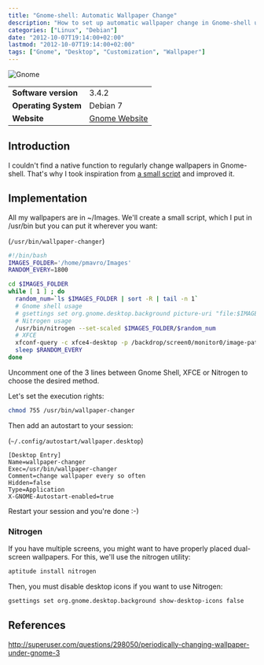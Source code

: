 ```yaml
---
title: "Gnome-shell: Automatic Wallpaper Change"
description: "How to set up automatic wallpaper change in Gnome-shell using a simple script and optional tools like Nitrogen"
categories: ["Linux", "Debian"]
date: "2012-10-07T19:14:00+02:00"
lastmod: "2012-10-07T19:14:00+02:00"
tags: ["Gnome", "Desktop", "Customization", "Wallpaper"]
---
```


![Gnome](../../static/images/gnome.avif)


|||
|-|-|
| **Software version** | 3.4.2 |
| **Operating System** | Debian 7 |
| **Website** | [Gnome Website](https://www.gnome.org/) |


## Introduction

I couldn't find a native function to regularly change wallpapers in Gnome-shell. That's why I took inspiration from [a small script](https://superuser.com/questions/298050/periodically-changing-wallpaper-under-gnome-3) and improved it.

## Implementation

All my wallpapers are in ~/Images. We'll create a small script, which I put in /usr/bin but you can put it wherever you want:

(`/usr/bin/wallpaper-changer`)

``` bash hl_lines="9 10"
#!/bin/bash
IMAGES_FOLDER='/home/pmavro/Images'
RANDOM_EVERY=1800

cd $IMAGES_FOLDER
while [ 1 ] ; do
  random_num=`ls $IMAGES_FOLDER | sort -R | tail -n 1`
  # Gnome shell usage
  # gsettings set org.gnome.desktop.background picture-uri "file:$IMAGES_FOLDER/$random_num"
  # Nitrogen usage
  /usr/bin/nitrogen --set-scaled $IMAGES_FOLDER/$random_num
  # XFCE
  xfconf-query -c xfce4-desktop -p /backdrop/screen0/monitor0/image-path -s $IMAGES_FOLDER/$random_num
  sleep $RANDOM_EVERY
done
```

Uncomment one of the 3 lines between Gnome Shell, XFCE or Nitrogen to choose the desired method.

Let's set the execution rights:

```bash
chmod 755 /usr/bin/wallpaper-changer
```

Then add an autostart to your session:

(`~/.config/autostart/wallpaper.desktop`)

```text
[Desktop Entry]
Name=wallpaper-changer
Exec=/usr/bin/wallpaper-changer
Comment=change wallpaper every so often
Hidden=false
Type=Application
X-GNOME-Autostart-enabled=true
```

Restart your session and you're done :-)

### Nitrogen

If you have multiple screens, you might want to have properly placed dual-screen wallpapers. For this, we'll use the nitrogen utility:

```bash
aptitude install nitrogen
```

Then, you must disable desktop icons if you want to use Nitrogen:

```bash
gsettings set org.gnome.desktop.background show-desktop-icons false
```

## References

http://superuser.com/questions/298050/periodically-changing-wallpaper-under-gnome-3

